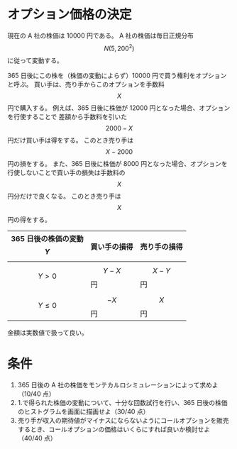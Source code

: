 # オプション価格の決定

現在の A 社の株価は 10000 円である。
A 社の株価は毎日正規分布 $$N(5, 200^2)$$ に従って変動する。

365 日後にこの株を（株価の変動によらず）10000 円で買う権利をオプションと呼ぶ。
買い手は、売り手からこのオプションを手数料 $$X$$ 円で購入する。
例えば、365 日後に株価が 12000 円となった場合、オプションを行使することで 差額から手数料を引いた $$2000 - X$$ 円だけ買い手は得をする。
このとき売り手は $$X - 2000$$ 円の損をする。
また、365 日後に株価が 8000 円となった場合、オプションを行使しないことで買い手の損失は手数料の $$X$$ 円分だけで良くなる。
このとき売り手は $$X$$ 円の得をする。

| 365 日後の株価の変動$$Y$$ | 買い手の損得 | 売り手の損得 |
| ------------------------- | ------------ | ------------ |
| $$Y > 0$$                 | $$Y - X$$ 円 | $$X - Y$$ 円 |
| $$Y \leq 0$$              | $$-X$$ 円    | $$X$$ 円     |

金額は実数値で扱って良い。

# 条件

1. 365 日後の A 社の株価をモンテカルロシミュレーションによって求めよ（10/40 点）
1. 1.で得られた株価の変動について、十分な回数試行を行い、365 日後の株価のヒストグラムを画面に描画せよ（30/40 点）
1. 売り手が収入の期待値がマイナスにならないようにコールオプションを販売するとき、コールオプションの価格はいくらにすれば良いか検討せよ（40/40 点）
